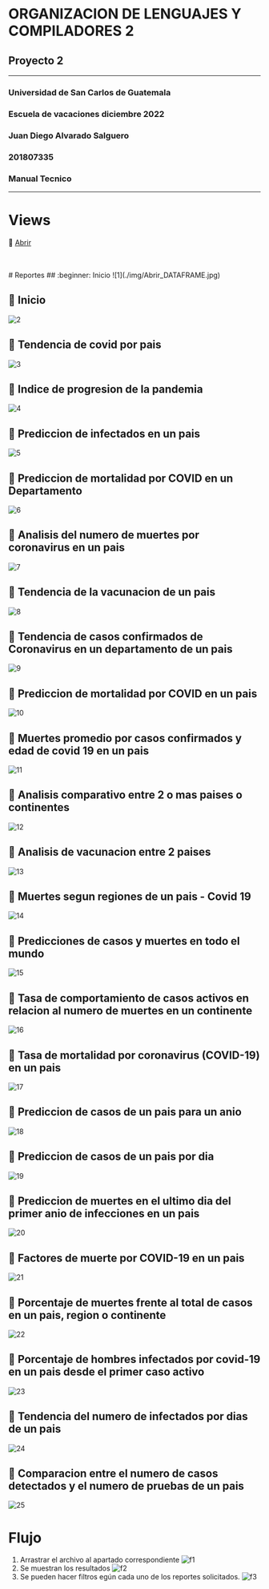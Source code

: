 # ORGANIZACION DE LENGUAJES Y COMPILADORES 2
## Proyecto 2

---

### Universidad de San Carlos de Guatemala
### Escuela de vacaciones diciembre 2022
### Juan Diego Alvarado Salguero
### 201807335
### Manual Tecnico


---

# Views

:round_pushpin: [Abrir](#id1)

<br>
<br>
# Reportes
## :beginner: Inicio<a name="id2"></a>
![1](./img/Abrir_DATAFRAME.jpg)

## :beginner: Inicio<a name="id2"></a>
![2](./img/reporte_2.png)

## :beginner: Tendencia de covid por pais<a name="id3"></a>
![3](./img/reporte_3.png)

## :beginner: Indice de progresion de la pandemia<a name="id4"></a>
![4](./img/reporte_4.png)

## :beginner: Prediccion de infectados en un pais<a name="id5"></a>
![5](./img/reporte_5.png)

## :beginner: Prediccion de mortalidad por COVID en un Departamento<a name="id6"></a>
![6](./img/reporte_6.png)

## :beginner: Analisis del numero de muertes por coronavirus en un pais<a name="id7"></a>
![7](./img/reporte_7.png)

## :beginner: Tendencia de la vacunacion de un pais<a name="id8"></a>
![8](./img/reporte_8.png)

## :beginner: Tendencia de casos confirmados de Coronavirus en un departamento de un pais<a name="id9"></a>
![9](./img/reporte_9.png)

## :beginner: Prediccion de mortalidad por COVID en un pais <a name="id10"></a>
![10](./img/reporte_10.png)

## :beginner: Muertes promedio por casos confirmados y edad de covid 19 en un pais<a name="id11"></a>
![11](./img/reporte_11.png)

## :beginner: Analisis comparativo entre 2 o mas paises o continentes<a name="id12"></a>
![12](./img/reporte_12.png)

## :beginner: Analisis de vacunacion entre 2 paises<a name="id13"></a>
![13](./img/reporte_13.png)

## :beginner: Muertes segun regiones de un pais - Covid 19<a name="id14"></a>
![14](./img/reporte_14.png)

## :beginner: Predicciones de casos y muertes en todo el mundo<a name="id15"></a>
![15](./img/reporte_15.png)

## :beginner: Tasa de comportamiento de casos activos en relacion al numero de muertes en un continente<a name="id16"></a>
![16](./img/reporte_16.png)

## :beginner: Tasa de mortalidad por coronavirus (COVID-19) en un pais<a name="id17"></a>
![17](./img/reporte_17.png)

## :beginner: Prediccion de casos de un pais para un anio<a name="id18"></a>
![18](./img/reporte_18.png)

## :beginner: Prediccion de casos de un pais por dia<a name="id19"></a>
![19](./img/reporte_19.png)

## :beginner: Prediccion de muertes en el ultimo dia del primer anio de infecciones en un pais<a name="id20"></a>
![20](./img/reporte_20.png)

## :beginner: Factores de muerte por COVID-19 en un pais<a name="id21"></a>
![21](./img/reporte_21.png)

## :beginner: Porcentaje de muertes frente al total de casos en un pais, region o continente<a name="id22"></a>
![22](./img/reporte_22.png)

## :beginner: Porcentaje de hombres infectados por covid-19 en un pais desde el primer caso activo<a name="id23"></a>
![23](./img/reporte_23.png)

## :beginner: Tendencia del numero de infectados por dias de un pais<a name="id24"></a>
![24](./img/reporte_24.png)

## :beginner: Comparacion entre el numero de casos detectados y el numero de pruebas de un pais<a name="id25"></a>
![25](./img/reporte_25.png)


# Flujo

1. Arrastrar el archivo al apartado correspondiente
![f1](./img/flux_1.png)
2. Se muestran los resultados
![f2](./img/flux_2.png)
3. Se pueden hacer filtros egún cada uno de los reportes solicitados.
![f3](./img/flux_3.png)


